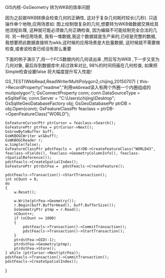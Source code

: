 GIS内核-GsGeometry 转为WKB的效率问题

因为之前做WKB转换会检查几何的正确性, 这对于复杂几何耗时较长(几秒). 只适操作单个地物,应用场景如: 图上绘制很复杂的几何,想要转为WKB做数据交换给其他流程处理, 这种就可能必须做几何正确检查, 因为编辑不可能绘制完全合法的几何.
另一种应用场景, 我有一堆数据,我这个数据就是生产来的,已经是完整的数据,我想要把此数据直接转为wkb,这时候的应用场景是大批量数据, 这时候就不需要做检查,或者说检查已经没有那么重要

下面的例子演示了,将一个FCS数据内的几何读出来 ,然后写为WKB ,下一步又变为几何对象, 最后存到数据库中,经过效率对比, 98%的时间将画在几何检查, 如果把Simple检查设置false 将大幅度提升写入性能!

GS_TEST(WkbRead,ReadWriterMultiPolygon2,chijing,20150707)
{ 
	this->RecordProperty("readme","利用wkbread读入有两个外圈一个内圈组成的mutipolygon");
	GsConnectProperty conn;
	conn.DataSourceType = eSqliteFile;
	conn.Server = "C:\\Users\\chijing\\Desktop";
	GsSqliteGeoDatabaseFactory obj;
	GsGeoDatabasePtr ptrDB = obj.Open(conn);
	GsFeatureClassPtr feaclass = ptrDB->OpenFeatureClass("WORLD");

	GsFeatureCursorPtr ptrCursor = feaclass->Search();
	GsFeaturePtr ptrFea = ptrCursor->Next();
	GsGrowByteBuffer buff;
	GsWKBOGCWriter w(&buff);
	GsWKBOGCReader r;
	w.Simple(false);
	GsFeatureClassPtr pdstFeacls =  ptrDB->CreateFeatureClass("WORLD43", feaclass->Fields(), feaclass->GeometryColumnInfo(), feaclass->SpatialReference());
	pdstFeacls->CreateSpatialIndex();
	GsFeaturePtr ptrdstFea =  pdstFeacls->CreateFeature();

	pdstFeacls->Transaction()->StartTransaction();
	int nCOunt = 0;
	do
	{
		w.Reset();
		
		w.Write(ptrFea->Geometry());
		r.Begin(buff.BufferHead(), buff.BufferSize());
		GsGeometryPtr ptmp = r.Read();
		nCOunt++;
		if (nCOunt >= 1000)
		{
			pdstFeacls->Transaction()->CommitTransaction();
			pdstFeacls->Transaction()->StartTransaction();
		}
		ptrdstFea->OID(-1);
		ptrdstFea->Geometry(ptmp);
		ptrdstFea->Store();
	} while (ptrCursor->Next(ptrFea));
	pdstFeacls->Transaction()->CommitTransaction();
	pdstFeacls->CreateSpatialIndex();
}
